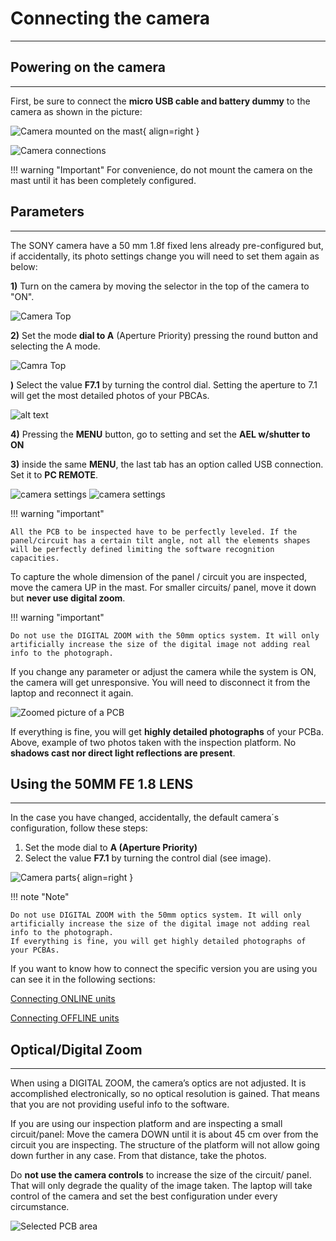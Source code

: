 # **Connecting the camera**
___

## **Powering on the camera**
___


First, be sure to connect the **micro USB cable and battery dummy** to the camera as shown in the picture:

![Camera mounted on the mast](assets/assembly-7.PNG){ align=right }

![Camera connections](assets/conect_camera.PNG)

!!! warning "Important"
    For convenience, do not mount the camera on the mast until it has been completely configured.


## **Parameters**
___

The SONY camera have a 50 mm 1.8f fixed lens already pre-configured but, if accidentally, its photo settings change you will need to set them again as below:

**1)** Turn on the camera by moving the selector in the top of the camera to "ON".

![Camera Top](assets/camera-on.webp)

**2)** Set the mode **dial to A** (Aperture Priority) pressing the round button and selecting the A mode.

![Camra Top](assets/camera_dial.webp)

**)** Select the value **F7.1** by turning the control dial. Setting the aperture to 7.1 will get the most detailed photos of your PBCAs.

![alt text](assets/SONY-1.PNG)

**4)** Pressing the **MENU** button, go to setting and set the **AEL w/shutter to ON**

**3)** inside the same **MENU**, the last tab has an option called USB connection. Set it to **PC REMOTE**.


![camera settings](assets/SONY-2.PNG)
![camera settings](assets/SONY-3.PNG)

!!! warning "important"

    All the PCB to be inspected have to be perfectly leveled. If the panel/circuit has a certain tilt angle, not all the elements shapes will be perfectly defined limiting the software recognition capacities.

To capture the whole dimension of the panel / circuit you are inspected, move the camera UP in the mast. For smaller circuits/ panel, move it down but **never use digital zoom**.

!!! warning "important"

    Do not use the DIGITAL ZOOM with the 50mm optics system. It will only artificially increase the size of the digital image not adding real info to the photograph.

If you change any parameter or adjust the camera while the system is ON, the camera will get unresponsive. You will need to disconnect it from the laptop and reconnect it again.

![Zoomed picture of a PCB](assets/DIGITAL_ZOOM.PNG)

If everything is fine, you will get **highly detailed photographs** of your PCBa. Above, example of two photos taken with the inspection platform. No **shadows cast nor direct light reflections are present**.

## **Using the 50MM FE 1.8 LENS**
___

In the case you have changed, accidentally, the default camera´s configuration, follow these steps:
1) Set the mode dial to **A (Aperture Priority)**
2) Select the value **F7.1** by turning the control dial (see image).

![Camera parts](assets/note-camera.PNG){ align=right }

!!! note "Note"

    Do not use DIGITAL ZOOM with the 50mm optics system. It will only artificially increase the size of the digital image not adding real info to the photograph. 
    If everything is fine, you will get highly detailed photographs of your PCBAs.

If you want to know how to connect the specific version you are using you can see it in the following sections:

[Connecting ONLINE units](Connect_to_the_Nuc.md "Connecting ONLINE units")

[Connecting OFFLINE units](connecting_offline_units.md "Connecting OFFLINE units")

## **Optical/Digital Zoom**
___

When using a DIGITAL ZOOM, the camera’s optics are not adjusted. It is accomplished electronically, so no optical resolution is gained. That means that you are not providing useful info to the software. 

If you are using our inspection platform and are inspecting a small circuit/panel: Move the camera DOWN until it is about 45 cm over from the circuit you are inspecting. The structure of the platform will not allow going down further in any case. From that distance, take the photos.

Do **not use the camera controls** to increase the size of the circuit/ panel. That will only degrade the quality of the image taken. The laptop will take control of the camera and set the best configuration under every circumstance.

![Selected PCB area](assets/image.png)

